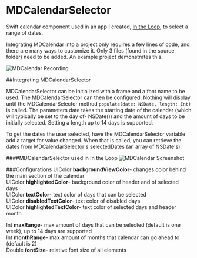 MDCalendarSelector
==================

Swift calendar component used in an app I created, [In the Loop](https://itunes.apple.com/us/app/in-loop-discover-nearby-events/id921923681?ls=1&mt=8), to select a range of dates.

Integrating MDCalendar into a project only requires a few lines of code, and there are many ways to customize it. Only 3 files (found in the source folder) need to be added. An example project demonstrates this.

![MDCalendar Recording](https://raw.githubusercontent.com/dylane629/MDCalendarSelector/master/Images/MDCalendarRecording.gif)

##Integrating MDCalendarSelector

MDCalendarSelector can be initialized with a frame and a font name to be used. The MDCalendarSelector can then be configured. Nothing will display until the MDCalendarSelector method ```populate(date: NSDate, length: Int)``` is called. The parameters date takes the starting date of the calendar (which will typically be set to the day of- NSDate()) and the amount of days to be initially selected. Setting a length up to 14 days is supported.

To get the dates the user selected, have the MDCalendarSelector variable add a target for value changed. When that is called, you can retrieve the dates from MDCalendarSelector's selectedDates (an array of NSDate's).


####MDCalendarSelector used in In the Loop
![MDCalendar Screenshot](https://raw.githubusercontent.com/dylane629/MDCalendarSelector/master/Images/InTheLoopScreenshot.png)


###Configurations
UIColor **backgroundViewColor**- changes color behind the main section of the calendar  
UIColor **highlightedColor**- background color of header and of selected days  
UIColor **textColor**- text color of days that can be selected  
UIColor **disabledTextColor**- text color of disabled days  
UIColor **highlightedTextColor**- text color of selected days and header month  

Int **maxRange**- max amount of days that can be selected (default is one week), up to 14 days are supported  
Int **monthRange**- max amount of months that calendar can go ahead to (default is 2)  
Double **fontSize**- relative font size of all elements  